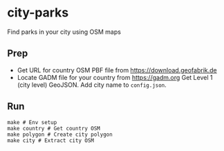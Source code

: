 # city-parks

Find parks in your city using OSM maps

## Prep

- Get URL for country OSM PBF file from https://download.geofabrik.de
- Locate GADM file for your country from https://gadm.org Get Level 1 (city level) GeoJSON. Add city name to `config.json`.

## Run

```
make # Env setup
make country # Get country OSM
make polygon # Create city polygon
make city # Extract city OSM
```

